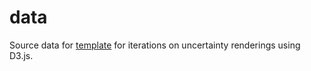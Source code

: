 # data

Source data for [template](https://www.uncertainty.io/iterations/) for iterations on uncertainty renderings using D3.js. 